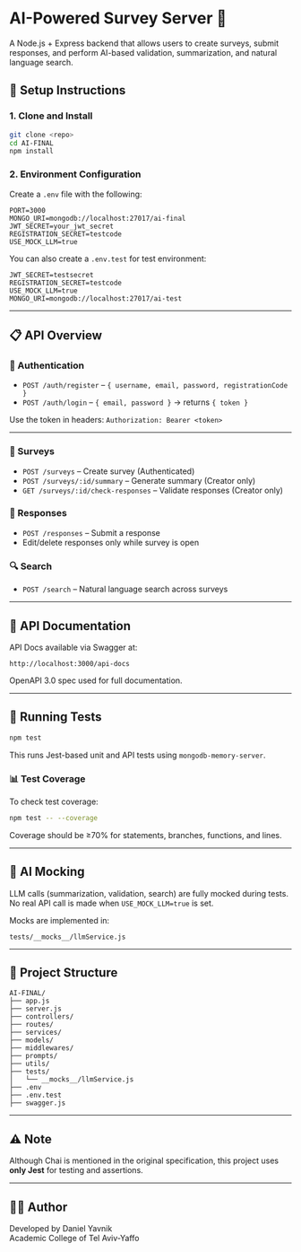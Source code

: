 # AI-Powered Survey Server 🧠

A Node.js + Express backend that allows users to create surveys, submit responses, and perform AI-based validation, summarization, and natural language search.

## 🚀 Setup Instructions

### 1. Clone and Install

```bash
git clone <repo>
cd AI-FINAL
npm install
```

### 2. Environment Configuration

Create a `.env` file with the following:

```env
PORT=3000
MONGO_URI=mongodb://localhost:27017/ai-final
JWT_SECRET=your_jwt_secret
REGISTRATION_SECRET=testcode
USE_MOCK_LLM=true
```

You can also create a `.env.test` for test environment:

```env
JWT_SECRET=testsecret
REGISTRATION_SECRET=testcode
USE_MOCK_LLM=true
MONGO_URI=mongodb://localhost:27017/ai-test
```

---

## 📋 API Overview

### 🔐 Authentication

- `POST /auth/register` – `{ username, email, password, registrationCode }`
- `POST /auth/login` – `{ email, password }` → returns `{ token }`

Use the token in headers: `Authorization: Bearer <token>`

---

### 📝 Surveys

- `POST /surveys` – Create survey (Authenticated)
- `POST /surveys/:id/summary` – Generate summary (Creator only)
- `GET /surveys/:id/check-responses` – Validate responses (Creator only)

### 💬 Responses

- `POST /responses` – Submit a response
- Edit/delete responses only while survey is open

### 🔍 Search

- `POST /search` – Natural language search across surveys

---

## 📘 API Documentation

API Docs available via Swagger at:

```
http://localhost:3000/api-docs
```

OpenAPI 3.0 spec used for full documentation.

---

## 🧪 Running Tests

```bash
npm test
```

This runs Jest-based unit and API tests using `mongodb-memory-server`.

### 📊 Test Coverage

To check test coverage:

```bash
npm test -- --coverage
```

Coverage should be ≥70% for statements, branches, functions, and lines.

---

## 🧠 AI Mocking

LLM calls (summarization, validation, search) are fully mocked during tests. No real API call is made when `USE_MOCK_LLM=true` is set.

Mocks are implemented in:

```
tests/__mocks__/llmService.js
```

---

## 📁 Project Structure

```
AI-FINAL/
├── app.js
├── server.js
├── controllers/
├── routes/
├── services/
├── models/
├── middlewares/
├── prompts/
├── utils/
├── tests/
│   └── __mocks__/llmService.js
├── .env
├── .env.test
├── swagger.js
```

---

## ⚠️ Note

Although Chai is mentioned in the original specification, this project uses **only Jest** for testing and assertions.

---

## 🧑‍💻 Author

Developed by Daniel Yavnik  
Academic College of Tel Aviv-Yaffo